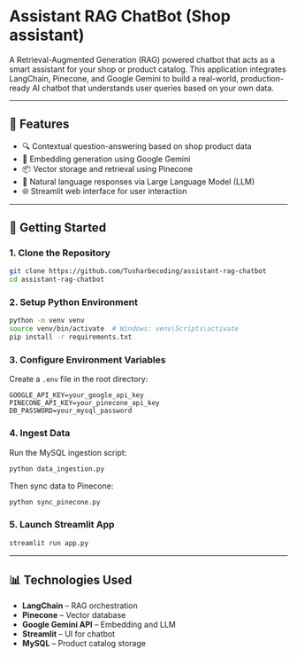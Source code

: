# Assistant RAG ChatBot (Shop assistant)

A Retrieval-Augmented Generation (RAG) powered chatbot that acts as a smart assistant for your shop or product catalog. This application integrates LangChain, Pinecone, and Google Gemini to build a real-world, production-ready AI chatbot that understands user queries based on your own data.

---

## 📌 Features

- 🔍 Contextual question-answering based on shop product data
- 🧠 Embedding generation using Google Gemini
- 📦 Vector storage and retrieval using Pinecone
- 💬 Natural language responses via Large Language Model (LLM)
- 🌐 Streamlit web interface for user interaction

---

## 🚀 Getting Started

### 1. Clone the Repository

```bash
git clone https://github.com/Tusharbecoding/assistant-rag-chatbot
cd assistant-rag-chatbot
```

### 2. Setup Python Environment

```bash
python -m venv venv
source venv/bin/activate  # Windows: venv\Scripts\activate
pip install -r requirements.txt
```

### 3. Configure Environment Variables

Create a `.env` file in the root directory:

```env
GOOGLE_API_KEY=your_google_api_key
PINECONE_API_KEY=your_pinecone_api_key
DB_PASSWORD=your_mysql_password
```

### 4. Ingest Data

Run the MySQL ingestion script:

```bash
python data_ingestion.py
```

Then sync data to Pinecone:

```bash
python sync_pinecone.py
```

### 5. Launch Streamlit App

```bash
streamlit run app.py
```

---

## 📊 Technologies Used

- **LangChain** – RAG orchestration
- **Pinecone** – Vector database
- **Google Gemini API** – Embedding and LLM
- **Streamlit** – UI for chatbot
- **MySQL** – Product catalog storage
